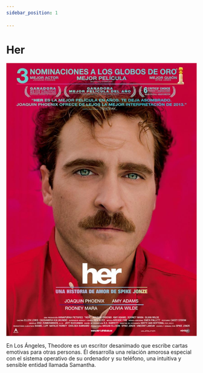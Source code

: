 ```yaml
---
sidebar_position: 1

---
```


# Her
![her](/img/her.jpg)

En Los Ángeles, Theodore es un escritor desanimado que escribe cartas emotivas para otras personas. Él desarrolla una relación amorosa especial con el sistema operativo de su ordenador y su teléfono, una intuitiva y sensible entidad llamada Samantha.
